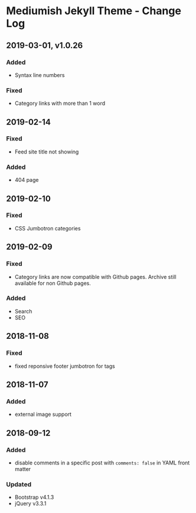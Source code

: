 # Mediumish Jekyll Theme - Change Log

## 2019-03-01, v1.0.26

### Added
- Syntax line numbers

### Fixed
- Category links with more than 1 word

## 2019-02-14

### Fixed
- Feed site title not showing
### Added
- 404 page

## 2019-02-10

### Fixed
- CSS Jumbotron categories

## 2019-02-09

### Fixed
- Category links are now compatible with Github pages. Archive still available for non Github pages.

### Added
- Search
- SEO

## 2018-11-08

### Fixed
- fixed reponsive footer jumbotron for tags

## 2018-11-07

### Added
- external image support

## 2018-09-12

### Added
- disable comments in a specific post with `comments: false` in YAML front matter

### Updated
- Bootstrap v4.1.3
- jQuery v3.3.1